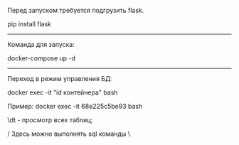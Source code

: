 Перед запуском требуется подгрузить flask.

pip install flask

-------------------------------------------------------------------------
Команда для запуска:

docker-compose up -d

-------------------------------------------------------------------------
Переход в режим управления БД:

docker exec -it "id контейнера" bash

Пример: docker exec -it 68e225c5be93 bash

\dt - просмотр всех таблиц;

 / Здесь можно выполнять sql команды \

